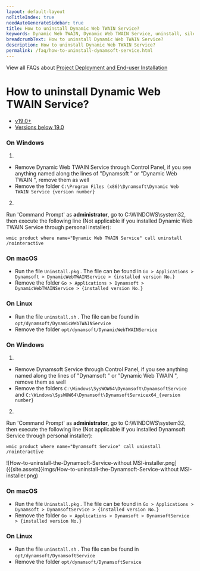 ```yaml
---
layout: default-layout
noTitleIndex: true
needAutoGenerateSidebar: true
title: How to uninstall Dynamic Web TWAIN Service?
keywords: Dynamic Web TWAIN, Dynamic Web TWAIN Service, uninstall, silently
breadcrumbText: How to uninstall Dynamic Web TWAIN Service?
description: How to uninstall Dynamic Web TWAIN Service?
permalink: /faq/how-to-uninstall-dynamsoft-service.html
---
```


View all FAQs about [Project Deployment and End-user Installation](
https://www.dynamsoft.com/web-twain/docs/faq/#project-deployment-and-end-user-installation)

# How to uninstall Dynamic Web TWAIN Service?

<div class="multi-panel-switching-prefix"></div>

- [v19.0+](#19plus)
- [Versions below 19.0](#19min)

<div class="multi-panel-start"></div>

### On Windows

1. 
* Remove Dynamic Web TWAIN Service through Control Panel, if you see anything named along the lines of "Dynamsoft " or "Dynamic Web TWAIN ", remove them as well
* Remove the folder `C:\Program Files (x86)\Dynamsoft\Dynamic Web TWAIN Service {version number}`

2. 
Run 'Command Prompt' as **administrator**, go to C:\WINDOWS\system32, then execute the following line (Not applicable if you installed Dynamic Web TWAIN Service through personal installer):

``` shell
wmic product where name="Dynamic Web TWAIN Service" call uninstall /nointeractive
```

### On macOS

* Run the file `Uninstall.pkg` . The file can be found in `Go > Applications > Dynamsoft > DynamicWebTWAINService > {installed version No.}`
* Remove the folder `Go > Applications > Dynamsoft > DynamicWebTWAINService > {installed version No.}`

### On Linux

* Run the file `uninstall.sh` . The file can be found in `opt/dynamsoft/DynamicWebTWAINService`
* Remove the folder `opt/dynamsoft/DynamicWebTWAINService`

<div class="multi-panel-end"></div>

<div class="multi-panel-start"></div>

### On Windows

1. 
* Remove Dynamsoft Service through Control Panel, if you see anything named along the lines of "Dynamsoft " or "Dynamic Web TWAIN ", remove them as well
* Remove the folders `C:\Windows\SysWOW64\Dynamsoft\DynamsoftService` and `C:\Windows\SysWOW64\Dynamsoft\DynamsoftServicex64_{version number}`

2. 
Run 'Command Prompt' as **administrator**, go to C:\WINDOWS\system32, then execute the following line (Not applicable if you installed Dynamsoft Service through personal installer):

``` shell
wmic product where name="Dynamsoft Service" call uninstall /nointeractive
```

![How-to-uninstall-the-Dynamsoft-Service-without MSI-installer.png]({{site.assets}}imgs/How-to-uninstall-the-Dynamsoft-Service-without MSI-installer.png)

### On macOS

* Run the file `Uninstall.pkg` . The file can be found in `Go > Applications > Dynamsoft > DynamsoftService > {installed version No.}`
* Remove the folder `Go > Applications > Dynamsoft > DynamsoftService > {installed version No.}`

### On Linux

* Run the file `uninstall.sh` . The file can be found in `opt/dynamsoft/DynamsoftService`
* Remove the folder `opt/dynamsoft/DynamsoftService`

<div class="multi-panel-end"></div>

<div class="multi-panel-switching-end"></div>